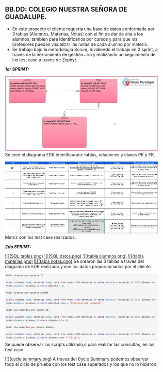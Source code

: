 BB.DD: COLEGIO NUESTRA SEÑORA DE GUADALUPE.
-------------------------------------------
- En este proyecto el cliente requeria una base de datos conformada por 3 tablas (Alumnos, Materias, Notas) con el fin de dar de alta a los alumnos, tambien para identificarlos por cursos y para que los profesores puedan visualizar las notas de cada alumno por materia.
- Se trabajo bajo la metodología Scrum, dividiendo el trabajo en 2 sprint, a traves de la herramienta de gestión Jira y realizando un seguimiento de los test case a traves de Zephyr.

***1er SPRINT:***

[![](diagramaEDR.png)]()
Se creó el diagrama EDR identificando: tablas, relaciones y claves PK y FK.


[![](matriz.png)]()
Matriz con los test case realizados.

***2do SPRINT:***

[![](SQL tablas.png)]()
[![](SQL datos.png)]()
[![](tabla alumnos.png)]()
[![](tabla materias.png)]()
[![](tabla notas.png)]()
Se crearon las 3 tablas a traves del diagrama de EDR realizado y con los datos proporcionados por el cliente.

[![](scripts.png)]()
Se puede observar los scripts utilizado,s para realizar las consultas, en los test case.

[![](cycle summary.png)]()
A traves del Cycle Summary podemos observar todo el ciclo de prueba con los test case superados y los que no lo hicieron.







